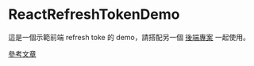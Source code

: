 # ReactRefreshTokenDemo

這是一個示範前端 refresh toke 的 demo，請搭配另一個 [後端專案](https://github.com/JiaHongL/jwt-refresh-token-mock-backend) 一起使用。

[參考文章](https://codevoweb.com/react-redux-toolkit-refresh-token-authentication/)